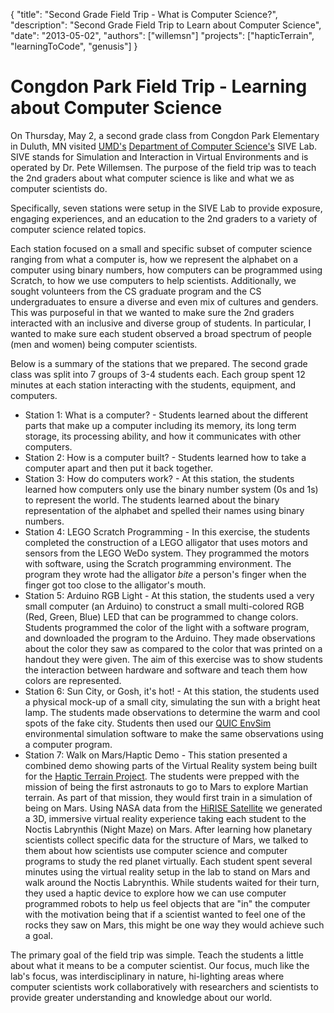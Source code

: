{
	"title": "Second Grade Field Trip - What is Computer Science?",
	"description": "Second Grade Field Trip to Learn about Computer Science",
	"date": "2013-05-02",
	"authors": ["willemsn"]
	"projects": ["hapticTerrain", "learningToCode", "genusis"] 
}

Congdon Park Field Trip - Learning about Computer Science
=========================================================

On Thursday, May 2, a second grade class from Congdon Park Elementary
in Duluth, MN visited [UMD's](http://www.d.umn.edu/)
[Department of Computer Science's](http://www.d.umn.edu/cs) SIVE
Lab. SIVE stands for Simulation and Interaction in Virtual
Environments and is operated by Dr. Pete Willemsen. The purpose of the
field trip was to teach the 2nd graders about what computer science is
like and what we as computer scientists do.

Specifically, seven stations were setup in the SIVE Lab to provide
exposure, engaging experiences, and an education to the 2nd graders to
a variety of computer science related topics.

Each station focused on a small and specific subset of computer
science ranging from what a computer is, how we represent the alphabet
on a computer using binary numbers, how computers can be programmed
using Scratch, to how we use computers to help
scientists. Additionally, we sought volunteers from the CS graduate
program and the CS undergraduates to ensure a diverse and even mix of
cultures and genders. This was purposeful in that we wanted to make
sure the 2nd graders interacted with an inclusive and diverse group of
students.  In particular, I wanted to make sure each student observed
a broad spectrum of people (men and women) being computer scientists.

Below is a summary of the stations that we prepared. The second grade
class was split into 7 groups of 3-4 students each. Each group spent
12 minutes at each station interacting with the students, equipment,
and computers.

* Station 1: What is a computer? - Students learned about the
different parts that make up a computer including its memory, its long
term storage, its processing ability, and how it communicates with
other computers.
* Station 2: How is a computer built? - Students learned how to take a
computer apart and then put it back together.
* Station 3: How do computers work? - At this station, the students
learned how computers only use the binary number system (0s and 1s)
to represent the world. The students learned about the binary
representation of the alphabet and spelled their names using binary
numbers.
* Station 4: LEGO Scratch Programming - In this exercise, the students
completed the construction of a LEGO alligator that uses motors and
sensors from the LEGO WeDo system. They programmed the motors with
software, using the Scratch programming environment. The program they
wrote had the alligator _bite_ a person's finger when the finger got
too close to the alligator's mouth.
* Station 5: Arduino RGB Light - At this station, the students used
a very small computer (an Arduino) to construct a small multi-colored
RGB (Red, Green, Blue) LED that can be programmed to change colors. Students programmed the color of
the light with a software program, and downloaded the program to the Arduino. They made observations about
the color they saw as compared to the color that was printed on a handout they were given.
The aim of this exercise was to show students the interaction between hardware and
software and teach them how colors are represented.
* Station 6: Sun City, or Gosh, it's hot! - At this station, the
students used a physical mock-up of a small city, simulating the sun
with a bright heat lamp. The students made observations to determine
the warm and cool spots of the fake city. Students then used our
[QUIC EnvSim](http://www.d.umn.edu/~sivelab/project/genusis)
environmental simulation software to make the same observations using
a computer program.
* Station 7: Walk on Mars/Haptic Demo - This station presented a
combined demo showing parts of the Virtual Reality system being built
for the
[Haptic Terrain Project](http://d.umn.edu/~sivelab/project/hapticTerrain/). The
students were prepped with the mission of being the first astronauts
to go to Mars to explore Martian terrain. As part of that mission,
they would first train in a simulation of being on
Mars. Using NASA data from the [HiRISE Satellite](https://hirise.lpl.arizona.edu/) we generated a 3D, immersive virtual reality experience taking each student to the Noctis Labrynthis (Night Maze) on Mars. After
learning how planetary scientists collect specific data for the
structure of Mars, we talked to them about how scientists use
computer science and computer programs to study the red planet
virtually. Each student spent several minutes using the
virtual reality setup in the lab to stand on Mars and walk around the
Noctis Labrynthis. While students waited for their turn, they used a haptic device to explore how
we can use computer programmed robots to help us feel objects that are "in" the computer
with the motivation being that if a scientist wanted to feel one of
the rocks they saw on Mars, this might be one way they would achieve such a goal.

The primary goal of the field trip was simple. Teach the students a
little about what it means to be a computer scientist. Our focus, much
like the lab's focus, was interdisciplinary in nature, hi-lighting
areas where computer scientists work collaboratively with researchers
and scientists to provide greater understanding and knowledge about
our world.

